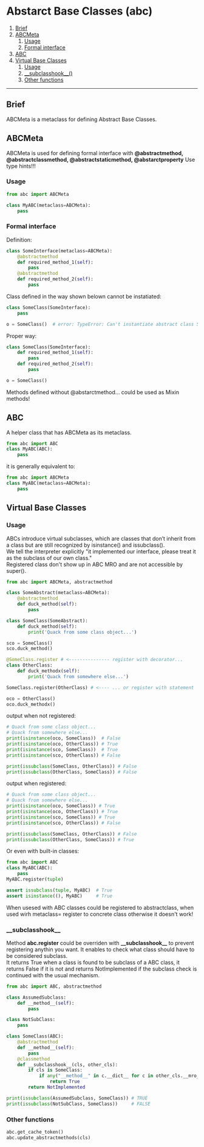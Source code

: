 # Abstarct Base Classes (abc)  

1. [Brief](#brief)
2. [ABCMeta](#abcmeta)
   1. [Usage](#usage)
   2. [Formal interface](#formal-interface)
3. [ABC](#abc)
4. [Virtual Base Classes](#virtual-base-classes)
   1. [Usage](#usage-1)
   2. [\_\_subclasshook__()](#subclasshook)
   3. [Other functions](#other-functions)
---

## Brief

ABCMeta is a metaclass for defining Abstract Base Classes.  

## ABCMeta
ABCMeta is used for defining formal interface with **@abstractmethod, @abstractclassmethod, @abstractstaticmethod, @abstarctproperty**  Use type hints!!!   
### Usage
```python
from abc import ABCMeta

class MyABC(metaclass=ABCMeta):
    pass
```
### Formal interface
Definition:
```python
class SomeInterface(metaclass=ABCMeta):
    @abstractmethod
    def required_method_1(self):
        pass
    @abstractmethod
    def required_method_2(self):
        pass
```
Class defined in the way shown belown cannot be instatiated: 
```python
class SomeClass(SomeInterface):
    pass

o = SomeClass()  # error: TypeError: Can't instantiate abstract class SomeClass with abstract methods required_method_1, required_method_2
```
Proper way:
```python
class SomeClass(SomeInterface):
    def required_method_1(self):
        pass
    def required_method_2(self):
        pass

o = SomeClass()
```
Methods defined without @abstarctmethod... could be used as Mixin methods!

## ABC
A helper class that has ABCMeta as its metaclass.  
```python
from abc import ABC
class MyABC(ABC):
    pass
```
it is generally equivalent to:
```python
from abc import ABCMeta
class MyABC(metaclass=ABCMeta):
    pass
```


## Virtual Base Classes

### Usage

ABCs introduce virtual subclasses, which are classes that don’t inherit from a class but are still recognized by isinstance() and issubclass().  
We tell the interpreter explicitly "it implemented our interface, please treat it as the subclass of our own class."  
Registered class don't show up in ABC MRO and are not accessible by super().   
```python
from abc import ABCMeta, abstractmethod

class SomeAbstract(metaclass=ABCMeta):
    @abstractmethod
    def duck_method(self):
        pass

class SomeClass(SomeAbstract):
    def duck_method(self):
        print('Quack from some class object...')

sco = SomeClass()
sco.duck_method()

@SomeClass.register # <--------------- register with decorator...
class OtherClass:
    def duck_methodx(self):
        print('Quack from somewhere else...')

SomeClass.register(OtherClass) # <---- ... or register with statement

oco = OtherClass()
oco.duck_methodx()
```
output when not registered:
```python
# Quack from some class object...
# Quack from somewhere else...
print(isinstance(oco, SomeClass))  # False
print(isinstance(oco, OtherClass)) # True
print(isinstance(sco, SomeClass))  # True
print(isinstance(sco, OtherClass)) # False

print(issubclass(SomeClass, OtherClass)) # False
print(issubclass(OtherClass, SomeClass)) # False
```
output when registered:
```python
# Quack from some class object...
# Quack from somewhere else...
print(isinstance(oco, SomeClass)) # True
print(isinstance(oco, OtherClass)) # True
print(isinstance(sco, SomeClass)) # True
print(isinstance(sco, OtherClass)) # False

print(issubclass(SomeClass, OtherClass)) # False
print(issubclass(OtherClass, SomeClass)) # True
```

Or even with built-in classes:
```python
from abc import ABC
class MyABC(ABC):
    pass
MyABC.register(tuple)

assert issubclass(tuple, MyABC)  # True
assert isinstance((), MyABC)     # True
```
When usesed with ABC classes could be registered to abstractclass, when used wirh metaclass= register to concrete class otherwise it doesn't work!  
### \_\_subclasshook__
Method **abc.register** could be overriden with **\_\_subclasshook__** to prevent registering anythin you want. It enables to check what class should have to be considered subclass.     
It returns True when a class is found to be subclass of a ABC class, it returns False if it is not and returns NotImplemented if the subclass check is continued with the usual mechanism.  
```python
from abc import ABC, abstractmethod

class AssumedSubclass:
    def __method__(self):
        pass

class NotSubClass:
    pass

class SomeClass(ABC):
    @abstractmethod
    def __method__(self):
        pass
    @classmethod
    def __subclasshook__(cls, other_cls):
        if cls is SomeClass:
            if any("__method__" in c.__dict__ for c in other_cls.__mro__):
                return True
        return NotImplemented

print(issubclass(AssumedSubclass, SomeClass)) # TRUE
print(issubclass(NotSubClass, SomeClass))     # FALSE
```

### Other functions

```python
abc.get_cache_token()
abc.update_abstractmethods(cls)
```